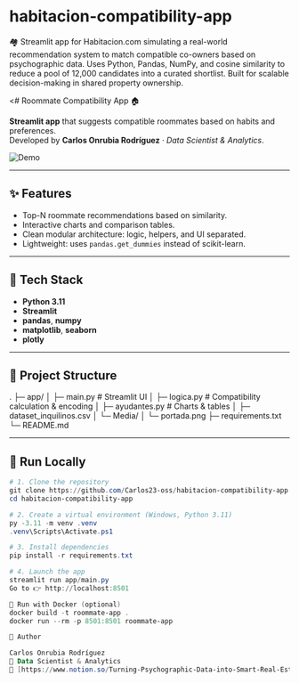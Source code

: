 # habitacion-compatibility-app
🏘️ Streamlit app for Habitacion.com simulating a real-world recommendation system to match compatible co-owners based on psychographic data. Uses Python, Pandas, NumPy, and cosine similarity to reduce a pool of 12,000 candidates into a curated shortlist. Built for scalable decision-making in shared property ownership.

<# Roommate Compatibility App 🏠

**Streamlit app** that suggests compatible roommates based on habits and preferences.  
Developed by **Carlos Onrubia Rodríguez** · *Data Scientist & Analytics*.

![Demo](assets/captura_home.png)

---

## ✨ Features
- Top-N roommate recommendations based on similarity.
- Interactive charts and comparison tables.
- Clean modular architecture: logic, helpers, and UI separated.
- Lightweight: uses `pandas.get_dummies` instead of scikit-learn.

---

## 🧰 Tech Stack
- **Python 3.11**
- **Streamlit**
- **pandas**, **numpy**
- **matplotlib**, **seaborn**
- **plotly**

---

## 📂 Project Structure
.
├─ app/
│ ├─ main.py # Streamlit UI
│ ├─ logica.py # Compatibility calculation & encoding
│ ├─ ayudantes.py # Charts & tables
│ ├─ dataset_inquilinos.csv
│ └─ Media/
│ └─ portada.png
├─ requirements.txt
└─ README.md


---

## 🚀 Run Locally
```powershell
# 1. Clone the repository
git clone https://github.com/Carlos23-oss/habitacion-compatibility-app.git
cd habitacion-compatibility-app

# 2. Create a virtual environment (Windows, Python 3.11)
py -3.11 -m venv .venv
.venv\Scripts\Activate.ps1

# 3. Install dependencies
pip install -r requirements.txt

# 4. Launch the app
streamlit run app/main.py
Go to 👉 http://localhost:8501

🐳 Run with Docker (optional)
docker build -t roommate-app .
docker run --rm -p 8501:8501 roommate-app

👤 Author

Carlos Onrubia Rodríguez
📌 Data Scientist & Analytics
📧 [https://www.notion.so/Turning-Psychographic-Data-into-Smart-Real-Estate-Decisions-A-Scalable-Recommendation-System-for-Ha-270f57ca73ee80549dd3fdb2ad5eec11]
